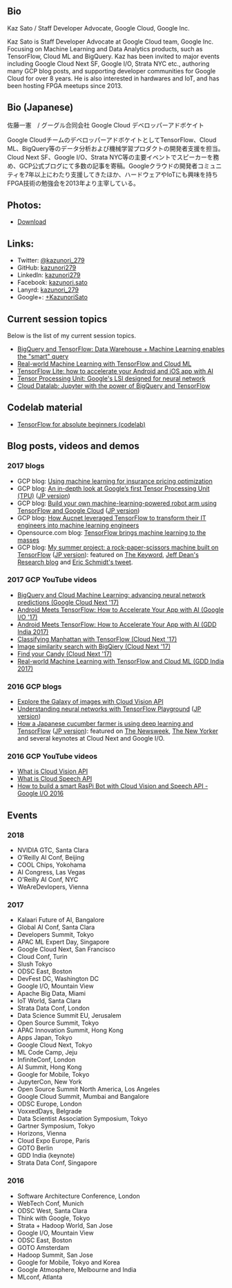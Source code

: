 ## Bio

Kaz Sato / Staff Developer Advocate, Google Cloud, Google Inc.

Kaz Sato is Staff Developer Advocate at Google Cloud team, Google Inc. Focusing on Machine Learning and Data Analytics products, such as TensorFlow, Cloud ML and BigQuery. Kaz has been invited to major events including Google Cloud Next SF, Google I/O, Strata NYC etc., authoring many GCP blog posts, and supporting developer communities for Google Cloud for over 8 years. He is also interested in hardwares and IoT, and has been hosting FPGA meetups since 2013.

## Bio (Japanese)

佐藤一憲　/ グーグル合同会社 Google Cloud デベロッパーアドボケイト

Google CloudチームのデベロッパーアドボケイトとしてTensorFlow、Cloud ML、BigQuery等のデータ分析および機械学習プロダクトの開発者支援を担当。Cloud Next SF、Google I/O、Strata NYC等の主要イベントでスピーカーを務め、GCP公式ブログにて多数の記事を寄稿。Googleクラウドの開発者コミュニティを7年以上にわたり支援してきたほか、ハードウェアやIoTにも興味を持ちFPGA技術の勉強会を2013年より主宰している。

## Photos:

- [Download](photo.jpg)

## Links:

- Twitter: [@kazunori_279](https://twitter.com/kazunori_279)
- GitHub: [kazunori279](https://github.com/kazunori279)
- LinkedIn: [kazunori279](https://www.linkedin.com/in/kazunori279/)
- Facebook: [kazunori.sato](https://www.facebook.com/kazunori.sato.39)
- Lanyrd: [kazunori_279](http://lanyrd.com/profile/kazunori_279/)
- Google+: [+KazunoriSato](https://plus.google.com/+KazunoriSato)

## Current session topics

Below is the list of my current session topics.

- [BigQuery and TensorFlow: Data Warehouse + Machine Learning enables the "smart" query](BigQuery%20and%20TensorFlow.md)
- [Real-world Machine Learning with TensorFlow and Cloud ML](TensorFlow%20and%20ML.md)
- [TensorFlow Lite: how to accelerate your Android and iOS app with AI](tflite.md)
- [Tensor Processing Unit: Google's LSI designed for neural network](TPU.md)
- [Cloud Datalab: Jupyter with the power of BigQuery and TensorFlow](datalab.md)

## Codelab material

- [TensorFlow for absolute beginners (codelab)](https://github.com/kazunori279/TensorFlow-for-absolute-beginners)

## Blog posts, videos and demos

### 2017 blogs

- GCP blog: [Using machine learning for insurance pricing optimization](https://cloud.google.com/blog/big-data/2017/03/using-machine-learning-for-insurance-pricing-optimization)
- GCP blog: [An in-depth look at Google’s first Tensor Processing Unit (TPU)](https://cloud.google.com/blog/big-data/2017/05/an-in-depth-look-at-googles-first-tensor-processing-unit-tpu) ([JP version](https://cloudplatform-jp.googleblog.com/2017/05/an-in-depth-look-at-googles-first-tensor-processing-unit-tpu.html))
- GCP blog: [Build your own machine-learning-powered robot arm using TensorFlow and Google Cloud](https://cloud.google.com/blog/big-data/2017/06/build-your-own-machine-learning-powered-robot-arm-using-tensorflow-and-google-cloud) ([JP version](https://cloudplatform-jp.googleblog.com/2017/06/google-io-tensorflow-findyourcandy.html))
- GCP blog: [How Aucnet leveraged TensorFlow to transform their IT engineers into machine learning engineers](https://cloud.google.com/blog/big-data/2017/08/how-aucnet-leveraged-tensorflow-to-transform-their-it-engineers-into-machine-learning-engineers)
- Opensource.com blog: [TensorFlow brings machine learning to the masses](https://opensource.com/article/17/9/tensorflow)
- GCP blog: [My summer project: a rock-paper-scissors machine built on TensorFlow](https://cloud.google.com/blog/big-data/2017/10/my-summer-project-a-rock-paper-scissors-machine-built-on-tensorflow) ([JP version](https://cloudplatform-jp.googleblog.com/2017/10/my-summer-project-a-rock-paper-scissors-machine-built-on-tensorflow.html)): featured on [The Keyword](https://www.blog.google/topics/machine-learning/tensorflow-lends-hand-build-rock-paper-scissors-machine/), [Jeff Dean's Research blog](https://research.googleblog.com/2018/01/the-google-brain-team-looking-back-on.html) and [Eric Schmidt's tweet](https://twitter.com/ericschmidt/status/925432904888541184).

### 2017 GCP YouTube videos

- [BigQuery and Cloud Machine Learning: advancing neural network predictions (Google Cloud Next '17)](https://www.youtube.com/watch?v=Ov3Om5Y_Fbg&feature=youtu.be)
- [Android Meets TensorFlow: How to Accelerate Your App with AI (Google I/O '17)](https://www.youtube.com/watch?v=25ISTLhz0ys)
- [Android Meets TensorFlow: How to Accelerate Your App with AI (GDD India 2017)](https://www.youtube.com/watch?v=Qa_0l94Tvls)
- [Classifying Manhattan with TensorFlow (Cloud Next '17)](https://youtu.be/XEka7Bp41To)
- [Image similarity search with BigQiery (Cloud Next '17)](https://youtu.be/KDWj5Mtotbw)
- [Find your Candy (Cloud Next '17)](https://youtu.be/lMvV_OGFFck)
- [Real-world Machine Learning with TensorFlow and Cloud ML (GDD India 2017)](https://www.youtube.com/watch?v=7yylsf0ewzE)

### 2016 GCP blogs

- [Explore the Galaxy of images with Cloud Vision API](https://cloud.google.com/blog/big-data/2016/05/explore-the-galaxy-of-images-with-cloud-vision-api)
- [Understanding neural networks with TensorFlow Playground](https://cloud.google.com/blog/big-data/2016/07/understanding-neural-networks-with-tensorflow-playground) ([JP version](http://googlecloudplatform-japan.blogspot.in/2016/07/tensorflow-playground.html))
- [How a Japanese cucumber farmer is using deep learning and TensorFlow](https://cloud.google.com/blog/big-data/2016/08/how-a-japanese-cucumber-farmer-is-using-deep-learning-and-tensorflow) ([JP version](http://googlecloudplatform-japan.blogspot.jp/2016/08/tensorflow_5.html)): featured on [The Newsweek](http://www.newsweek.com/artificial-intelligence-cucumber-farm-raspberry-pi-495289), [The New Yorker](https://www.newyorker.com/tech/elements/diy-artificial-intelligence-comes-to-a-japanese-family-farm) and several keynotes at Cloud Next and Google I/O.

### 2016 GCP YouTube videos

- [What is Cloud Vision API](https://www.youtube.com/watch?v=eve8DkkVdhI)
- [What is Cloud Speech API](https://www.youtube.com/watch?v=wzp9dfVpeeg)
- [How to build a smart RasPi Bot with Cloud Vision and Speech API - Google I/O 2016](https://www.youtube.com/watch?v=HpPyhsC4q9M)

## Events

### 2018

- NVIDIA GTC, Santa Clara
- O'Reilly AI Conf, Beijing
- COOL Chips, Yokohama
- AI Congress, Las Vegas
- O'Reilly AI Conf, NYC
- WeAreDevlopers, Vienna

### 2017

- Kalaari Future of AI, Bangalore
- Global AI Conf, Santa Clara
- Developers Summit, Tokyo
- APAC ML Expert Day, Singapore
- Google Cloud Next, San Francisco
- Cloud Conf, Turin
- Slush Tokyo
- ODSC East, Boston
- DevFest DC, Washington DC
- Google I/O, Mountain View
- Apache Big Data, Miami
- IoT World, Santa Clara
- Strata Data Conf, London
- Data Science Summit EU, Jerusalem
- Open Source Summit, Tokyo
- APAC Innovation Summit, Hong Kong
- Apps Japan, Tokyo
- Google Cloud Next, Tokyo
- ML Code Camp, Jeju
- InfiniteConf, London
- AI Summit, Hong Kong
- Google for Mobile, Tokyo
- JupyterCon, New York
- Open Source Summit North America, Los Angeles
- Google Cloud Summit, Mumbai and Bangalore
- ODSC Europe, London
- VoxxedDays, Belgrade
- Data Scientist Association Symposium, Tokyo
- Gartner Symposium, Tokyo
- Horizons, Vienna
- Cloud Expo Europe, Paris
- GOTO Berlin
- GDD India (keynote)
- Strata Data Conf, Singapore

### 2016

- Software Architecture Conference, London
- WebTech Conf, Munich
- ODSC West, Santa Clara
- Think with Google, Tokyo
- Strata + Hadoop World, San Jose
- Google I/O, Mountain View
- ODSC East, Boston
- GOTO Amsterdam
- Hadoop Summit, San Jose 
- Google for Mobile, Tokyo and Korea
- Google Atmosphere, Melbourne and India
- MLconf, Atlanta
